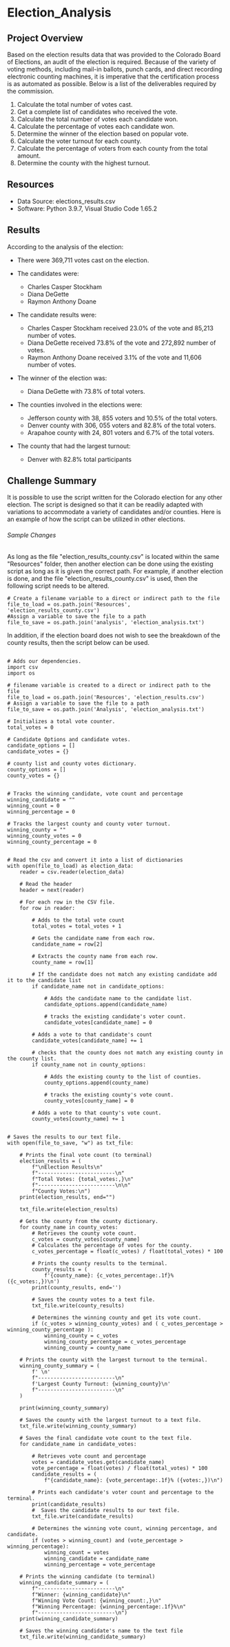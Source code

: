 # Election_Analysis

## Project Overview
Based on the election results data that was provided to the Colorado Board of Elections, an audit of the election is required. Because of the variety of voting methods, including mail-in ballots, punch cards, and direct recording electronic counting machines, it is imperative that the certification process is as automated as possible. Below is a list of the deliverables required by the commission. 
1. Calculate the total number of votes cast.
2. Get a complete list of candidates who received the vote.
3. Calculate the total number of votes each candidate won.
4. Calculate the percentage of votes each candidate won.
5. Determine the winner of the election based on popular vote.
6. Calculate the voter turnout for each county.
7. Calculate the percentage of voters from each county from the total amount.
8. Determine the county with the highest turnout. 

 
## Resources
- Data Source: elections_results.csv
- Software: Python 3.9.7, Visual Studio Code 1.65.2

## Results
According to the analysis of the election:
- There were 369,711 votes cast on the election.

- The candidates were:
  - Charles Casper Stockham
  - Diana DeGette
  - Raymon Anthony Doane

- The candidate results were:
  - Charles Casper Stockham received 23.0% of the vote and 85,213 number of votes.
  - Diana DeGette received 73.8% of the vote and 272,892 number of votes.
  - Raymon Anthony Doane received 3.1% of the vote and 11,606 number of votes.

- The winner of the election was:
  - Diana DeGette with 73.8% of total voters. 

- The counties involved in the elections were:
  - Jefferson county with 38, 855 voters and 10.5% of the total voters.
  - Denver county with 306, 055 voters and 82.8% of the total voters.
  - Arapahoe county with 24, 801 voters and 6.7% of the total voters.

- The county that had the largest turnout:
  - Denver with 82.8% total participants

## Challenge Summary
It is possible to use the script written for the Colorado election for any other election. The script is designed so that it can be readily adapted with variations to accommodate a variety of candidates and/or counties. Here is an example of how the script can be utilized in other elections.

###### Sample Changes
As long as the file "election_results_county.csv" is located within the same "Resources" folder, then another election can be done using the existing script as long as it is given the correct path. For example, if another election is done, and the file "election_results_county.csv" is used, then the following script needs to be altered.

```
# Create a filename variable to a direct or indirect path to the file
file_to_load = os.path.join('Resources', 'election_results_county.csv')
#Assign a variable to save the file to a path
file_to_save = os.path.join('analysis', 'election_analysis.txt')
```

In addition, if the election board does not wish to see the breakdown of the county results, then the script below can be used. 
```

# Adds our dependencies.
import csv
import os

# filename variable is created to a direct or indirect path to the file
file_to_load = os.path.join('Resources', 'election_results.csv')
# Assign a variable to save the file to a path
file_to_save = os.path.join('Analysis', 'election_analysis.txt')

# Initializes a total vote counter.
total_votes = 0

# Candidate Options and candidate votes.
candidate_options = []
candidate_votes = {}

# county list and county votes dictionary.
county_options = []
county_votes = {}


# Tracks the winning candidate, vote count and percentage
winning_candidate = ""
winning_count = 0
winning_percentage = 0

# Tracks the largest county and county voter turnout.
winning_county = ""
winning_county_votes = 0
winning_county_percentage = 0


# Read the csv and convert it into a list of dictionaries
with open(file_to_load) as election_data:
    reader = csv.reader(election_data)

    # Read the header
    header = next(reader)

    # For each row in the CSV file.
    for row in reader:

        # Adds to the total vote count
        total_votes = total_votes + 1

        # Gets the candidate name from each row.
        candidate_name = row[2]

        # Extracts the county name from each row.
        county_name = row[1]

        # If the candidate does not match any existing candidate add it to the candidate list
        if candidate_name not in candidate_options:

            # Adds the candidate name to the candidate list.
            candidate_options.append(candidate_name)

            # tracks the existing candidate's voter count.
            candidate_votes[candidate_name] = 0

        # Adds a vote to that candidate's count
        candidate_votes[candidate_name] += 1

        # checks that the county does not match any existing county in the county list.
        if county_name not in county_options:

            # Adds the existing county to the list of counties.
            county_options.append(county_name)

            # tracks the existing county's vote count.
            county_votes[county_name] = 0    

        # Adds a vote to that county's vote count.
        county_votes[county_name] += 1


# Saves the results to our text file.
with open(file_to_save, "w") as txt_file:

    # Prints the final vote count (to terminal)
    election_results = (
        f"\nElection Results\n"
        f"-------------------------\n"
        f"Total Votes: {total_votes:,}\n"
        f"-------------------------\n\n"
        f"County Votes:\n")
    print(election_results, end="")

    txt_file.write(election_results)

    # Gets the county from the county dictionary.
    for county_name in county_votes:
        # Retrieves the county vote count.
        c_votes = county_votes[county_name]
        # Calculates the percentage of votes for the county.
        c_votes_percentage = float(c_votes) / float(total_votes) * 100

        # Prints the county results to the terminal.
        county_results = (
            f'{county_name}: {c_votes_percentage:.1f}% ({c_votes:,})\n')
        print(county_results, end='')

        # Saves the county votes to a text file.
        txt_file.write(county_results)

        # Determines the winning county and get its vote count.
        if (c_votes > winning_county_votes) and ( c_votes_percentage > winning_county_percentage ):
            winning_county = c_votes
            winning_county_percentage = c_votes_percentage
            winning_county = county_name

    # Prints the county with the largest turnout to the terminal.
    winning_county_summary = (
        f' \n'
        f"-------------------------\n"
        f'Largest County Turnout: {winning_county}\n'
        f"-------------------------\n"
    )
    
    print(winning_county_summary)

    # Saves the county with the largest turnout to a text file.
    txt_file.write(winning_county_summary)

    # Saves the final candidate vote count to the text file.
    for candidate_name in candidate_votes:

        # Retrieves vote count and percentage
        votes = candidate_votes.get(candidate_name)
        vote_percentage = float(votes) / float(total_votes) * 100
        candidate_results = (
            f"{candidate_name}: {vote_percentage:.1f}% ({votes:,})\n")

        # Prints each candidate's voter count and percentage to the terminal.
        print(candidate_results)
        #  Saves the candidate results to our text file.
        txt_file.write(candidate_results)

        # Determines the winning vote count, winning percentage, and candidate.
        if (votes > winning_count) and (vote_percentage > winning_percentage):
            winning_count = votes
            winning_candidate = candidate_name
            winning_percentage = vote_percentage

    # Prints the winning candidate (to terminal)
    winning_candidate_summary = (
        f"-------------------------\n"
        f"Winner: {winning_candidate}\n"
        f"Winning Vote Count: {winning_count:,}\n"
        f"Winning Percentage: {winning_percentage:.1f}%\n"
        f"-------------------------\n")
    print(winning_candidate_summary)

    # Saves the winning candidate's name to the text file
    txt_file.write(winning_candidate_summary)